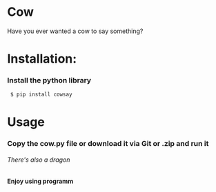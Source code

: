 # Cow
Have you ever wanted a cow to say something?

# Installation:
### Install the python library
```  $ pip install cowsay  ```

# Usage
### Copy the cow.py file or download it via Git or .zip and run it

###### There's also a dragon

#### Enjoy using programm
